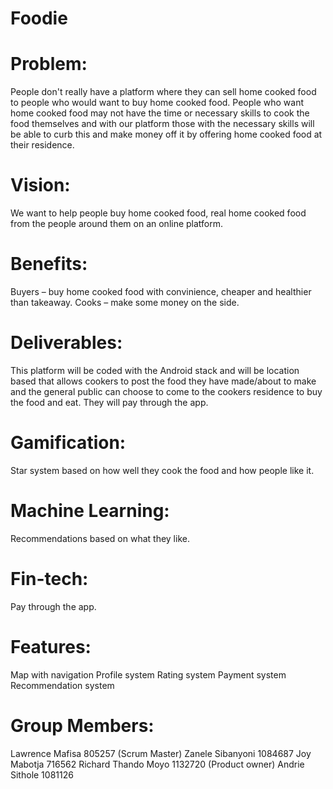 # Foodie
# Problem: 
People don't really have a platform where they can sell home cooked food to people who would want to buy home cooked food. People who want home cooked food may not have the time or necessary skills to cook the food themselves and with our platform those with the necessary skills will be able to curb this and make money off it by offering home cooked food at their residence. 

# Vision: 
We want to help people buy home cooked food, real home cooked food from the people around them on an online platform.

# Benefits: 
Buyers – buy home cooked food with convinience, cheaper and healthier than takeaway.
Cooks – make some money on the side.

# Deliverables:
This platform will be coded with the Android stack and will be location based that allows cookers to post the food they have made/about to make and the general public can choose to come to the cookers residence to buy the food and eat. They will pay through the app. 


# Gamification:
Star system based on how well they cook the food and how people like it.

# Machine Learning:
Recommendations based on what they like.

# Fin-tech:
Pay through the app.

# Features: 
Map with navigation
Profile system
Rating system
Payment system
Recommendation system

# Group Members:
Lawrence Mafisa 805257 (Scrum Master)
Zanele Sibanyoni 1084687
Joy Mabotja 716562
Richard Thando Moyo 1132720 (Product owner)
Andrie Sithole 1081126
